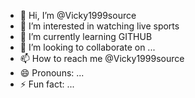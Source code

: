 - 👋 Hi, I’m @Vicky1999source
- 👀 I’m interested in watching live sports
- 🌱 I’m currently learning GITHUB
- 💞️ I’m looking to collaborate on ...
- 📫 How to reach me @Vicky1999source
- 😄 Pronouns: ...
- ⚡ Fun fact: ...

<!---
Vicky1999source/Vicky1999source is a ✨ special ✨ repository because its `README.md` (this file) appears on your GitHub profile.
You can click the Preview link to take a look at your changes.
--->
